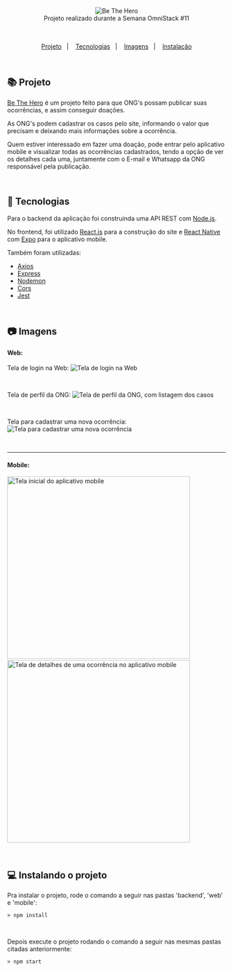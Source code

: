 <div align="center">

<img src="./web/src/assets/logo.svg" alt="Be The Hero" />

</div>

<div align="center">
  Projeto realizado durante a Semana OmniStack #11
</div>
<br/>&nbsp;


<p align="center">
  <a href="#books-projeto">Projeto</a>&nbsp;&nbsp;&nbsp;|&nbsp;&nbsp;&nbsp;
  <a href="#telescope-tecnologias">Tecnologias</a>&nbsp;&nbsp;&nbsp;|&nbsp;&nbsp;&nbsp;
  <a href="#camera-imagens">Imagens</a>&nbsp;&nbsp;&nbsp;|&nbsp;&nbsp;&nbsp;
  <a href="#computer-instalando-o-projeto">Instalação</a>
</p>

<br/>

## :books: Projeto

[Be The Hero](https://github.com/HigorDenomar/be-the-hero) é um projeto feito para que ONG's possam publicar suas ocorrências, e assim conseguir doações.

As ONG's podem cadastrar os casos pelo site, informando o valor que precisam e deixando mais informações sobre a ocorrência.

Quem estiver interessado em fazer uma doação, pode entrar pelo aplicativo mobile e visualizar todas as ocorrências cadastrados, tendo a opção de ver os detalhes cada uma, juntamente com o E-mail e Whatsapp da ONG responsável pela publicação.

&nbsp;

## :telescope: Tecnologias

Para o backend da aplicação foi construinda uma API REST com [Node.js](https://nodejs.org).

No frontend, foi utilizado [React.js](https://reactjs.org) para a construção do site e [React Native](https://reactnative.dev/) com [Expo](https://expo.io/) para o aplicativo mobile.

Também foram utilizadas:

- [Axios](https://www.npmjs.com/package/axios/)
- [Express](https://expressjs.com/pt-br/)
- [Nodemon](https://www.npmjs.com/package/nodemon/)
- [Cors](https://www.npmjs.com/package/cors/)
- [Jest](https://www.npmjs.com/package/jest/)

&nbsp;

## :camera: Imagens

#### Web:
Tela de login na Web:
<img src="assets/login.png" alt="Tela de login na Web">

&nbsp;

Tela de perfil da ONG:
<img src="assets/profile.png" alt="Tela de perfil da ONG, com listagem dos casos">

&nbsp;

Tela para cadastrar uma nova ocorrência:
<img src="assets/new-incident.png" alt="Tela para cadastrar uma nova ocorrência">

&nbsp;

---

#### Mobile:

<img src="assets/feed-mobile.jpg" width="421" alt="Tela inicial do aplicativo mobile"> &nbsp; &nbsp; &nbsp; <img src="assets/detail-incident-mobile.jpg" width="421" alt="Tela de detalhes de uma ocorrência no aplicativo mobile">

&nbsp;

## :computer: Instalando o projeto

Pra instalar o projeto, rode o comando a seguir nas pastas 'backend', 'web' e 'mobile':
```
> npm install
```
<br/>

Depois execute o projeto rodando o comando a seguir nas mesmas pastas citadas anteriormente:

```
> npm start
```
